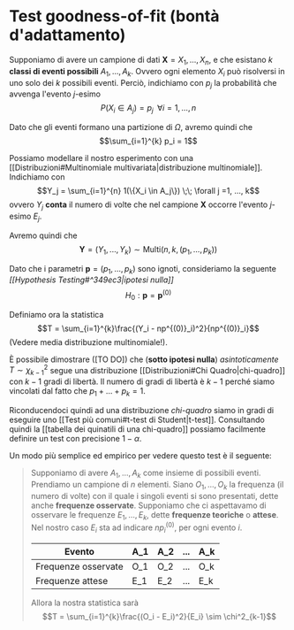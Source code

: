 # Test goodness-of-fit (bontà d'adattamento)
Supponiamo di avere un campione di dati $\mathbf{X} = X_1, ..., X_n$, e che esistano $k$ **classi di eventi possibili** $A_1, ..., A_k$.
Ovvero ogni elemento $X_i$ può risolversi in uno solo dei $k$ possibili eventi.
Perciò, indichiamo con $p_j$ la probabilità che avvenga l'evento $j$-esimo $$P(X_i \in A_j) = p_j \;\; \forall i=1,...,n$$

Dato che gli eventi formano una partizione di $\Omega$, avremo quindi che $$\sum_{i=1}^{k} p_i = 1$$

Possiamo modellare il nostro esperimento con una [[Distribuzioni#Multinomiale multivariata|distribuzione multinomiale]].
Indichiamo con $$Y_j = \sum_{i=1}^{n} 1(\{X_i \in A_j\}) \;\; \forall j =1, ..., k$$ ovvero $Y_j$ **conta** il numero di volte che nel campione $\mathbf{X}$ occorre l'evento $j$-esimo $E_j$.

Avremo quindi che $$\mathbf{Y} = (Y_1, ..., Y_k) \sim \text{Multi}(n, k, (p_1, ..., p_k))$$

Dato che i parametri $\mathbf{p} = (p_1, ..., p_k)$ sono ignoti, consideriamo la seguente *[[Hypothesis Testing#^349ec3|ipotesi nulla]]* $$H_0: \mathbf{p} = \mathbf{p}^{(0)}$$

Definiamo ora la statistica $$T = \sum_{i=1}^{k}\frac{(Y_i - np^{(0)}_i)^2}{np^{(0)}_i}$$
(Vedere media distribuzione multinomiale!).

È possibile dimostrare ([TO DO]) che (**sotto ipotesi nulla**) *asintoticamente* $T \sim \chi^2_{k-1}$ segue una distribuzione [[Distribuzioni#Chi Quadro|chi-quadro]] con $k-1$ gradi di libertà.
Il numero di gradi di libertà è $k-1$ perché siamo vincolati dal fatto che $p_1 + ... + p_k = 1$.

Riconducendoci quindi ad una distribuzione *chi-quadro* siamo in gradi di eseguire uno [[Test più comuni#t-test di Student|t-test]].
Consultando quindi la [[tabella dei quinatili di una chi-quadro]] possiamo facilmente definire un test con precisione $1-\alpha$.

Un modo più semplice ed empirico per vedere questo test è il seguente:
> Supponiamo di avere $A_1, ..., A_k$ come insieme di possibili eventi.
> Prendiamo un campione di $n$ elementi.
> Siano $O_1, ..., O_k$ la frequenza (il numero di volte) con il quale i singoli eventi si sono presentati, dette anche **frequenze osservate**.
> Supponiamo che ci aspettavamo di osservare le frequenze $E_1, ..., E_k$, dette **frequenze teoriche** o **attese**.
> Nel nostro caso $E_i$ sta ad indicare $np^{(0)}_i$, per ogni evento $i$.
> 
> Evento | A_1 | A_2 | ... | A_k
> --|--|--|--|--
> Frequenze osservate | O_1 | O_2 | ... | O_k
> Frequenze attese | E_1 | E_2 | ... | E_k
> 
>Allora la nostra statistica sarà $$T = \sum_{i=1}^{k}\frac{(O_i - E_i)^2}{E_i} \sim \chi^2_{k-1}$$

